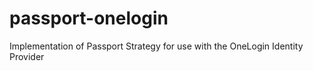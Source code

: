 # passport-onelogin
Implementation of Passport Strategy for use with the OneLogin Identity Provider
